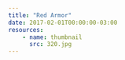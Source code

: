 ```yaml
---
title: "Red Armor"
date: 2017-02-01T00:00:00-03:00
resources:
    - name: thumbnail
      src: 320.jpg
---
```

